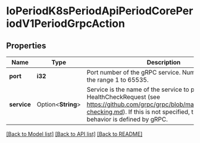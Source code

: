 # IoPeriodK8sPeriodApiPeriodCorePeriodV1PeriodGrpcAction

## Properties

Name | Type | Description | Notes
------------ | ------------- | ------------- | -------------
**port** | **i32** | Port number of the gRPC service. Number must be in the range 1 to 65535. | 
**service** | Option<**String**> | Service is the name of the service to place in the gRPC HealthCheckRequest (see https://github.com/grpc/grpc/blob/master/doc/health-checking.md).  If this is not specified, the default behavior is defined by gRPC. | [optional]

[[Back to Model list]](../README.md#documentation-for-models) [[Back to API list]](../README.md#documentation-for-api-endpoints) [[Back to README]](../README.md)


